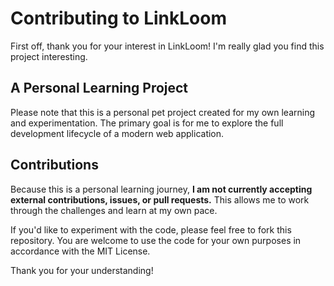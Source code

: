 # Contributing to LinkLoom

First off, thank you for your interest in LinkLoom! I'm really glad you find this project interesting.

## A Personal Learning Project

Please note that this is a personal pet project created for my own learning and experimentation. The primary goal is for me to explore the full development lifecycle of a modern web application.

## Contributions

Because this is a personal learning journey, **I am not currently accepting external contributions, issues, or pull requests.** This allows me to work through the challenges and learn at my own pace.

If you'd like to experiment with the code, please feel free to fork this repository. You are welcome to use the code for your own purposes in accordance with the MIT License.

Thank you for your understanding!

